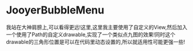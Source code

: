 # JooyerBubbleMenu
我站在大神肩膀上,可以看得更远!这里,这里我主要使用了自定义的View,然后加入一个使用了Path的自定义drawable,实现了一个类似点九图的效果!同时这个drawable的三角形位置是可以在代码里动态设置的,所以就适用性可能更强一些!
